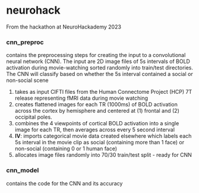 # neurohack

From the hackathon at NeuroHackademy 2023

### cnn_preproc
contains the preprocessing steps for creating the input to a convolutional neural network (CNN). The input are 2D image files of 5s intervals of BOLD activation during movie-watching sorted randomly into train/test directories. The CNN will classify based on whether the 5s interval contained a social or non-social scene
1. takes as input CIFTI files from the Human Connectome Project (HCP) 7T release representing fMRI data during movie watching
2. creates flattened images for each TR (1000ms) of BOLD activation across the cortex by hemisphere and centered at (1) frontal and (2) occipital poles.
3. combines the 4 viewpoints of cortical BOLD activation into a single image for each TR, then averages across every 5 second interval
4. **IV**: imports categorical movie data created elsewhere which labels each 5s interval in the movie clip as social (containing more than 1 face) or non-social (containing 0 or 1 human face)
5. allocates image files randomly into 70/30 train/test split - ready for CNN

### cnn_model
contains the code for the CNN and its accuracy
